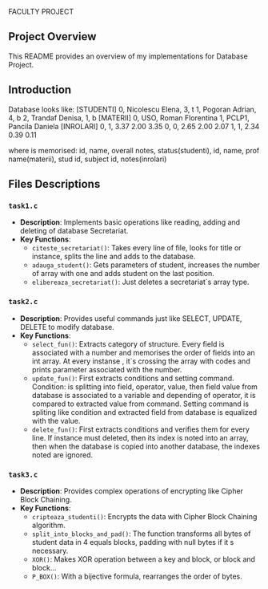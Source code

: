 FACULTY PROJECT

## Project Overview
This README provides an overview of my implementations for Database Project.

## Introduction
Database looks like:
[STUDENTI]
0, Nicolescu Elena, 3, t
1, Pogoran Adrian, 4, b
2, Trandaf Denisa, 1, b
[MATERII]
0, USO, Roman Florentina
1, PCLP1, Pancila Daniela
[INROLARI]
0, 1, 3.37 2.00 3.35
0, 0, 2.65 2.00 2.07
1, 1, 2.34 0.39 0.11

where is memorised: id, name, overall notes, status(studenti), id, name, prof name(materii),
stud id, subject id, notes(inrolari)

## Files Descriptions
### `task1.c`
- **Description**: Implements basic operations like reading, adding and deleting of database Secretariat.
- **Key Functions**:
    - `citeste_secretariat()`: Takes every line of file, looks for title or instance, splits the line and adds to the database.
    - `adauga_student()`: Gets parameters of student, increases the number of array with one and adds student on the last position. 
    - `elibereaza_secretariat()`: Just deletes a secretariat`s array type. 

### `task2.c`
- **Description**: Provides useful commands just like SELECT, UPDATE, DELETE to modify database.
- **Key Functions**:
    - `select_fun()`: Extracts category of structure. Every field is associated with a number and memorises the order of fields into an int array. At every instanse , it`s crossing the array with codes and prints parameter associated with the number.
    - `update_fun()`: First extracts conditions and setting command. Condition: is splitting into field, operator, value, then field value from database is associated to a variable and depending of operator, it is compared to extracted value from command. Setting command is spliting like condition and extracted field from database is equalized with the value.
    - `delete_fun()`: First extracts conditions and verifies them for every line. If instance must deleted, then its index is noted into an array, then when the database is copied into another database, the indexes noted are ignored.

### `task3.c`
- **Description**: Provides complex operations of encrypting like Cipher Block Chaining.
- **Key Functions**:
    - `cripteaza_studenti()`: Encrypts the data with Cipher Block Chaining algorithm.
    - `split_into_blocks_and_pad()`: The function transforms all bytes of student data in 4 equals blocks, padding with null bytes if it s necessary.
    - `XOR()`: Makes XOR operation between a key and block, or block and block...
    - `P_BOX()`: With a bijective formula, rearranges the order of bytes.